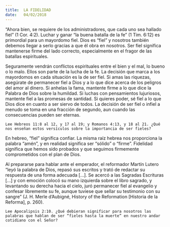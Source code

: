 ```yaml
---
title:  LA FIDELIDAD
date:   04/02/2018
---
```


“Ahora bien, se requiere de los administradores, que cada uno sea hallado fiel” (1 Cor. 4:2). Luchar y ganar “la buena batalla de la fe” (1 Tim. 6:12) es primordial para un mayordomo fiel. Dios es “fiel” y nosotros también debemos llegar a serlo gracias a que él obra en nosotros. Ser fiel significa mantenerse firme del lado correcto, especialmente en el fragor de las batallas espirituales. 

Seguramente vendrán conflictos espirituales entre el bien y el mal, lo bueno o lo malo. Ellos son parte de la lucha de la fe. La decisión que marca a los mayordomos en cada situación es la de ser fiel. Si amas las riquezas, asegúrate de permanecer fiel a Dios y a lo que dice acerca de los peligros del amor al dinero. Si anhelas la fama, mantente firme a lo que dice la Palabra de Dios sobre la humildad. Si luchas con pensamientos lujuriosos, mantente fiel a las promesas de santidad. Si quieres poder, sé fiel a lo que Dios dice en cuanto a ser siervo de todos. La decisión de ser fiel o infiel a menudo se toma en una fracción de segundo, aun cuando las consecuencias pueden ser eternas. 

`Lee Hebreos 11:8 al 12, y 17 al 19; y Romanos 4:13, y 18 al 21. ¿Qué nos enseñan estos versículos sobre la importancia de ser fieles?`
 
En hebreo, “fiel” significa confiar. La misma raíz hebrea nos proporciona la palabra “amén”, y en realidad significa ser “sólido” o “firme”. Fidelidad significa que hemos sido probados y que seguimos firmemente comprometidos con el plan de Dios.

Al prepararse para hablar ante el emperador, el reformador Martín Lutero “leyó la palabra de Dios, repasó sus escritos y trató de redactar su respuesta de una forma adecuada [...]. Se acercó a las Sagradas Escrituras [...] y con emoción colocó su mano izquierda sobre el libro sagrado, y levantando su derecha hacia el cielo, juró permanecer fiel al evangelio y confesar libremente su fe, aunque tuviese que sellar su testimonio con su sangre” (J. H. Merle d’Aubigné, History of the Reformation [Historia de la Reforma], p. 260). 

`Lee Apocalipsis 2:10. ¿Qué debieran significar para nosotros las palabras que hablan de ser “fieles hasta la muerte” en nuestro andar cotidiano con el Señor?`